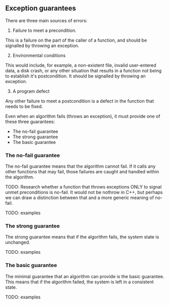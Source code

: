 ## Exception guarantees

There are three main sources of errors:

1. Failure to meet a precondition.

This is a failure on the part of the caller of a function,
and should be signalled by throwing an exception.

2. Environmental conditions

This would include, for example, a non-existent file,
invalid user-entered data, a disk crash, or any other
situation that results in a function not being to
establish it's postcondition.  It should be signalled
by throwing an exception.

3. A program defect

Any other failure to meet a postcondition is a defect
in the function that needs to be fixed.

Even when an algorithm fails (throws an exception),
it must provide one of these three guarantees:
* The no-fail guarantee
* The strong guarantee
* The basic guarantee

### The no-fail guarantee
The no-fail guarantee means that the algorithm
cannot fail.
If it calls any other functions that may fail,
those failures are caught and handled within
the algorithm.

TODO: Research whether a function that throws exceptions
ONLY to signal unmet preconditions is no-fail.  It would
not be nothrow in C++, but perhaps we can draw a distinction
between that and a more generic meaning of no-fail.

TODO: examples

### The strong guarantee
The strong guarantee means that if the algorithm fails,
the system state is unchanged.

TODO: examples

### The basic guarantee
The minimal guarantee that an algorithm can provide
is the basic guarantee.
This means that if the algorithm failed,
the system is left in a consistent state.

TODO: examples
